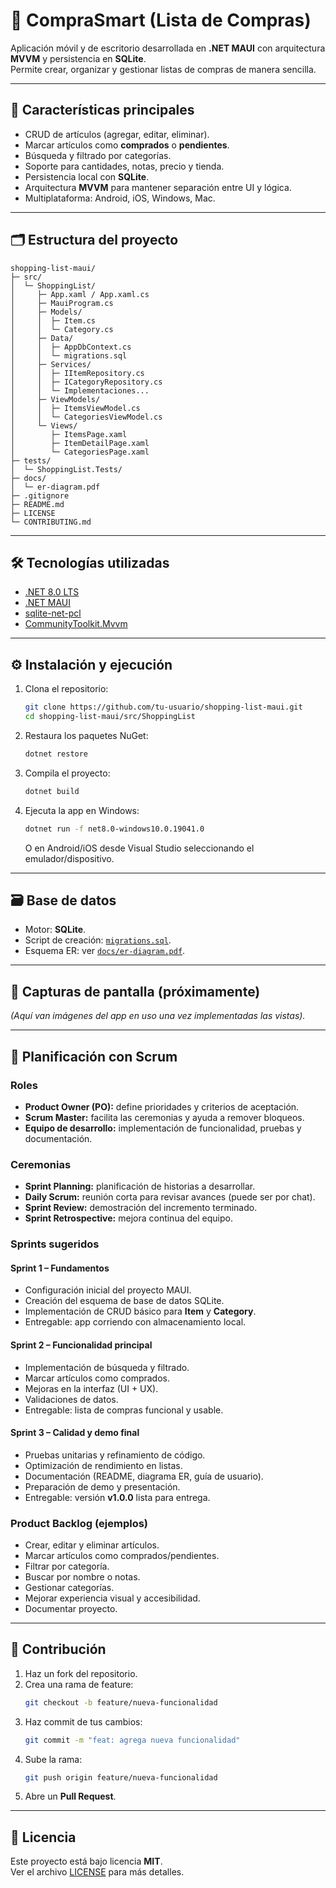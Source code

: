 # 🛒 CompraSmart (Lista de Compras)

Aplicación móvil y de escritorio desarrollada en **.NET MAUI** con arquitectura **MVVM** y persistencia en **SQLite**.  
Permite crear, organizar y gestionar listas de compras de manera sencilla.

---

## 🚀 Características principales

- CRUD de artículos (agregar, editar, eliminar).
- Marcar artículos como **comprados** o **pendientes**.
- Búsqueda y filtrado por categorías.
- Soporte para cantidades, notas, precio y tienda.
- Persistencia local con **SQLite**.
- Arquitectura **MVVM** para mantener separación entre UI y lógica.
- Multiplataforma: Android, iOS, Windows, Mac.

---

## 🗂️ Estructura del proyecto

```
shopping-list-maui/
├─ src/
│  └─ ShoppingList/
│     ├─ App.xaml / App.xaml.cs
│     ├─ MauiProgram.cs
│     ├─ Models/
│     │  ├─ Item.cs
│     │  └─ Category.cs
│     ├─ Data/
│     │  ├─ AppDbContext.cs
│     │  └─ migrations.sql
│     ├─ Services/
│     │  ├─ IItemRepository.cs
│     │  ├─ ICategoryRepository.cs
│     │  └─ Implementaciones...
│     ├─ ViewModels/
│     │  ├─ ItemsViewModel.cs
│     │  └─ CategoriesViewModel.cs
│     └─ Views/
│        ├─ ItemsPage.xaml
│        ├─ ItemDetailPage.xaml
│        └─ CategoriesPage.xaml
├─ tests/
│  └─ ShoppingList.Tests/
├─ docs/
│  └─ er-diagram.pdf
├─ .gitignore
├─ README.md
├─ LICENSE
└─ CONTRIBUTING.md
```

---

## 🛠️ Tecnologías utilizadas

- [.NET 8.0 LTS](https://dotnet.microsoft.com/en-us/download/dotnet/8.0)  
- [.NET MAUI](https://learn.microsoft.com/dotnet/maui/what-is-maui)  
- [sqlite-net-pcl](https://www.nuget.org/packages/sqlite-net-pcl)  
- [CommunityToolkit.Mvvm](https://learn.microsoft.com/dotnet/communitytoolkit/mvvm/introduction)  

---

## ⚙️ Instalación y ejecución

1. Clona el repositorio:

   ```bash
   git clone https://github.com/tu-usuario/shopping-list-maui.git
   cd shopping-list-maui/src/ShoppingList
   ```

2. Restaura los paquetes NuGet:

   ```bash
   dotnet restore
   ```

3. Compila el proyecto:

   ```bash
   dotnet build
   ```

4. Ejecuta la app en Windows:

   ```bash
   dotnet run -f net8.0-windows10.0.19041.0
   ```

   O en Android/iOS desde Visual Studio seleccionando el emulador/dispositivo.

---

## 🗃️ Base de datos

- Motor: **SQLite**.  
- Script de creación: [`migrations.sql`](src/ShoppingList/Data/migrations.sql).  
- Esquema ER: ver [`docs/er-diagram.pdf`](docs/er-diagram.pdf).  

---

## 📸 Capturas de pantalla (próximamente)

*(Aquí van imágenes del app en uso una vez implementadas las vistas).*

---

## 📌 Planificación con Scrum

### Roles
- **Product Owner (PO):** define prioridades y criterios de aceptación.  
- **Scrum Master:** facilita las ceremonias y ayuda a remover bloqueos.  
- **Equipo de desarrollo:** implementación de funcionalidad, pruebas y documentación.  

### Ceremonias
- **Sprint Planning:** planificación de historias a desarrollar.  
- **Daily Scrum:** reunión corta para revisar avances (puede ser por chat).  
- **Sprint Review:** demostración del incremento terminado.  
- **Sprint Retrospective:** mejora continua del equipo.  

### Sprints sugeridos

#### Sprint 1 – Fundamentos
- Configuración inicial del proyecto MAUI.  
- Creación del esquema de base de datos SQLite.  
- Implementación de CRUD básico para **Item** y **Category**.  
- Entregable: app corriendo con almacenamiento local.  

#### Sprint 2 – Funcionalidad principal
- Implementación de búsqueda y filtrado.  
- Marcar artículos como comprados.  
- Mejoras en la interfaz (UI + UX).  
- Validaciones de datos.  
- Entregable: lista de compras funcional y usable.  

#### Sprint 3 – Calidad y demo final
- Pruebas unitarias y refinamiento de código.  
- Optimización de rendimiento en listas.  
- Documentación (README, diagrama ER, guía de usuario).  
- Preparación de demo y presentación.  
- Entregable: versión **v1.0.0** lista para entrega.  

### Product Backlog (ejemplos)
- Crear, editar y eliminar artículos.  
- Marcar artículos como comprados/pendientes.  
- Filtrar por categoría.  
- Buscar por nombre o notas.  
- Gestionar categorías.  
- Mejorar experiencia visual y accesibilidad.  
- Documentar proyecto.  

---

## 👥 Contribución

1. Haz un fork del repositorio.  
2. Crea una rama de feature:  
   ```bash
   git checkout -b feature/nueva-funcionalidad
   ```
3. Haz commit de tus cambios:  
   ```bash
   git commit -m "feat: agrega nueva funcionalidad"
   ```
4. Sube la rama:  
   ```bash
   git push origin feature/nueva-funcionalidad
   ```
5. Abre un **Pull Request**.

---

## 📄 Licencia

Este proyecto está bajo licencia **MIT**.  
Ver el archivo [LICENSE](LICENSE) para más detalles.
